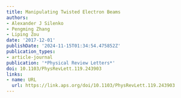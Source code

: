 ```yaml
---
title: Manipulating Twisted Electron Beams
authors:
- Alexander J Silenko
- Pengming Zhang
- Liping Zou
date: '2017-12-01'
publishDate: '2024-11-15T01:34:54.475852Z'
publication_types:
- article-journal
publication: '*Physical Review Letters*'
doi: 10.1103/PhysRevLett.119.243903
links:
- name: URL
  url: https://link.aps.org/doi/10.1103/PhysRevLett.119.243903
---
```

